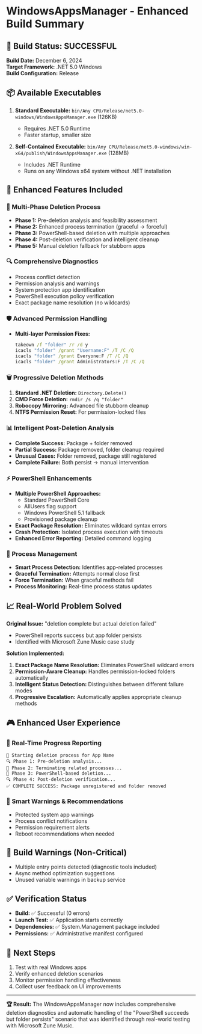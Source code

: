 # WindowsAppsManager - Enhanced Build Summary

## 🚀 Build Status: SUCCESSFUL

**Build Date:** December 6, 2024  
**Target Framework:** .NET 5.0 Windows  
**Build Configuration:** Release  

## 📦 Available Executables

1. **Standard Executable:** `bin/Any CPU/Release/net5.0-windows/WindowsAppsManager.exe` (126KB)
   - Requires .NET 5.0 Runtime
   - Faster startup, smaller size

2. **Self-Contained Executable:** `bin/Any CPU/Release/net5.0-windows/win-x64/publish/WindowsAppsManager.exe` (128MB)
   - Includes .NET Runtime
   - Runs on any Windows x64 system without .NET installation

## 🔧 Enhanced Features Included

### 🎯 Multi-Phase Deletion Process
- **Phase 1:** Pre-deletion analysis and feasibility assessment
- **Phase 2:** Enhanced process termination (graceful → forceful)
- **Phase 3:** PowerShell-based deletion with multiple approaches
- **Phase 4:** Post-deletion verification and intelligent cleanup
- **Phase 5:** Manual deletion fallback for stubborn apps

### 🔍 Comprehensive Diagnostics
- Process conflict detection
- Permission analysis and warnings
- System protection app identification
- PowerShell execution policy verification
- Exact package name resolution (no wildcards)

### 🛡️ Advanced Permission Handling
- **Multi-layer Permission Fixes:**
  ```cmd
  takeown /f "folder" /r /d y
  icacls "folder" /grant "Username:F" /T /C /Q
  icacls "folder" /grant Everyone:F /T /C /Q
  icacls "folder" /grant Administrators:F /T /C /Q
  ```

### 🗑️ Progressive Deletion Methods
1. **Standard .NET Deletion:** `Directory.Delete()`
2. **CMD Force Deletion:** `rmdir /s /q "folder"`
3. **Robocopy Mirroring:** Advanced file stubborn cleanup
4. **NTFS Permission Reset:** For permission-locked files

### 📊 Intelligent Post-Deletion Analysis
- **Complete Success:** Package + folder removed
- **Partial Success:** Package removed, folder cleanup required
- **Unusual Cases:** Folder removed, package still registered
- **Complete Failure:** Both persist → manual intervention

### ⚡ PowerShell Enhancements
- **Multiple PowerShell Approaches:**
  - Standard PowerShell Core
  - AllUsers flag support
  - Windows PowerShell 5.1 fallback
  - Provisioned package cleanup
- **Exact Package Resolution:** Eliminates wildcard syntax errors
- **Crash Protection:** Isolated process execution with timeouts
- **Enhanced Error Reporting:** Detailed command logging

### 🔄 Process Management
- **Smart Process Detection:** Identifies app-related processes
- **Graceful Termination:** Attempts normal close first
- **Force Termination:** When graceful methods fail
- **Process Monitoring:** Real-time process status updates

## 📈 Real-World Problem Solved

**Original Issue:** "deletion complete but actual deletion failed"
- PowerShell reports success but app folder persists
- Identified with Microsoft Zune Music case study

**Solution Implemented:**
1. **Exact Package Name Resolution:** Eliminates PowerShell wildcard errors
2. **Permission-Aware Cleanup:** Handles permission-locked folders automatically
3. **Intelligent Status Detection:** Distinguishes between different failure modes
4. **Progressive Escalation:** Automatically applies appropriate cleanup methods

## 🎮 Enhanced User Experience

### 📱 Real-Time Progress Reporting
```
🚀 Starting deletion process for App Name
🔍 Phase 1: Pre-deletion analysis...
🔄 Phase 2: Terminating related processes...
🔷 Phase 3: PowerShell-based deletion...
🔍 Phase 4: Post-deletion verification...
✅ COMPLETE SUCCESS: Package unregistered and folder removed
```

### 🚨 Smart Warnings & Recommendations
- Protected system app warnings
- Process conflict notifications
- Permission requirement alerts
- Reboot recommendations when needed

## 🔧 Build Warnings (Non-Critical)
- Multiple entry points detected (diagnostic tools included)
- Async method optimization suggestions
- Unused variable warnings in backup service

## ✅ Verification Status
- **Build:** ✅ Successful (0 errors)
- **Launch Test:** ✅ Application starts correctly
- **Dependencies:** ✅ System.Management package included
- **Permissions:** ✅ Administrative manifest configured

## 🎯 Next Steps
1. Test with real Windows apps
2. Verify enhanced deletion scenarios
3. Monitor permission handling effectiveness
4. Collect user feedback on UI improvements

---

**🏆 Result:** The WindowsAppsManager now includes comprehensive deletion diagnostics and automatic handling of the "PowerShell succeeds but folder persists" scenario that was identified through real-world testing with Microsoft Zune Music. 
